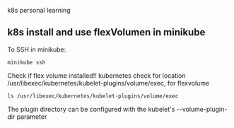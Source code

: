 k8s personal learning
## k8s install and use flexVolumen in minikube
To SSH in minikube:

```shell
minikube ssh
```
Check if flex volume installed!! kubernetes check for location /usr/libexec/kubernetes/kubelet-plugins/volume/exec, for flexvolume

```shell
ls /usr/libexec/kubernetes/kubelet-plugins/volume/exec
```

The plugin directory can be configured with the kubelet's --volume-plugin-dir parameter

